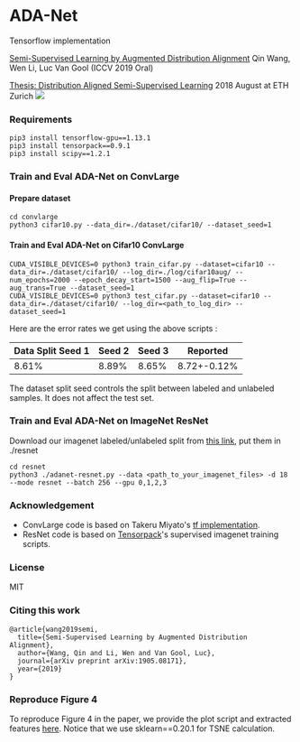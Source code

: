 # ADA-Net
Tensorflow implementation

[Semi-Supervised Learning by Augmented Distribution Alignment](https://arxiv.org/abs/1905.08171)  Qin Wang, Wen Li, Luc Van Gool (ICCV 2019 Oral)

[Thesis: Distribution Aligned Semi-Supervised Learning](https://www.qin.ee/QinThesis.pdf) 2018 August at ETH Zurich
![](adanet.png) 


### Requirements
```
pip3 install tensorflow-gpu==1.13.1
pip3 install tensorpack==0.9.1
pip3 install scipy==1.2.1
```
###  Train and Eval ADA-Net on ConvLarge
#### Prepare dataset
```
cd convlarge
python3 cifar10.py --data_dir=./dataset/cifar10/ --dataset_seed=1
```

#### Train and Eval ADA-Net on Cifar10 ConvLarge

```
CUDA_VISIBLE_DEVICES=0 python3 train_cifar.py --dataset=cifar10 --data_dir=./dataset/cifar10/ --log_dir=./log/cifar10aug/ --num_epochs=2000 --epoch_decay_start=1500 --aug_flip=True --aug_trans=True --dataset_seed=1
CUDA_VISIBLE_DEVICES=0 python3 test_cifar.py --dataset=cifar10 --data_dir=./dataset/cifar10/ --log_dir=<path_to_log_dir> --dataset_seed=1
```

Here are the error rates we get using the above scripts :

| Data Split Seed 1 | Seed 2 | Seed 3 | Reported 
| -------- | -------- | -------- |-------- |
| 8.61%     | 8.89%     | 8.65%     | 8.72+-0.12%

The dataset split seed controls the split between labeled and unlabeled samples. It does not affect the test set.


### Train and Eval ADA-Net on ImageNet ResNet
Download our imagenet labeled/unlabeled split from [this link](https://github.com/qinenergy/adanet/releases/download/0.1/imagenet_split.zip), put them in ./resnet

```
cd resnet
python3 ./adanet-resnet.py --data <path_to_your_imagenet_files> -d 18  --mode resnet --batch 256 --gpu 0,1,2,3
```


### Acknowledgement
+ ConvLarge code is based on Takeru Miyato's [tf implementation](https://github.com/takerum/vat_tf). 
+ ResNet code is based on [Tensorpack](https://github.com/tensorpack/tensorpack/tree/master/examples/ResNet)'s supervised imagenet training scripts.

### License
MIT

### Citing this work
```
@article{wang2019semi,
  title={Semi-Supervised Learning by Augmented Distribution Alignment},
  author={Wang, Qin and Li, Wen and Van Gool, Luc},
  journal={arXiv preprint arXiv:1905.08171},
  year={2019}
}
```

### Reproduce Figure 4
To reproduce Figure 4 in the paper, we provide the plot script and extracted features [here](https://github.com/qinenergy/adanet/releases/download/0.1/Figure4-reproduce.zip). Notice that we use sklearn==0.20.1 for TSNE calculation.  
